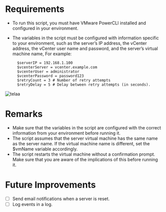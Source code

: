 # Requirements

- To run this script, you must have VMware PowerCLI installed and configured in your environment.
- The variables in the script must be configured with information specific to your environment, such as the server’s IP address, the vCenter address, the vCenter user name and password, and the server’s virtual machine name, For example:

        $serverIP = 192.168.1.100
        $vcenterServer = vcenter.example.com
        $vcenterUser = administrator
        $vcenterPassword = password123
        $retryCount = 3 # Number of retry attempts
        $retryDelay = 5 # Delay between retry attempts (in seconds).
  
![telaa](https://github.com/user-attachments/assets/9ec1e033-b4d6-487a-9014-f8e2048e5046)

# Remarks

- Make sure that the variables in the script are configured with the correct information from your environment before running it.
- The script assumes that the server virtual machine has the same name as the server name. If the virtual machine name is different, set the $vmName variable accordingly.
- The script restarts the virtual machine without a confirmation prompt. Make sure that you are aware of the implications of this before running it.

# Future Improvements

- [ ] Send email notifications when a server is reset.
- [ ] Log events in a log.

